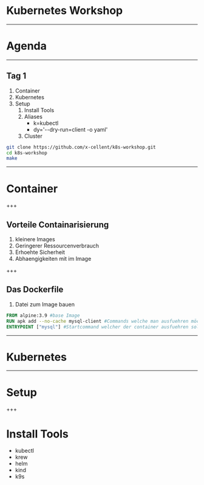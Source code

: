 # Kubernetes Workshop

---

# Agenda

---

<!-- .slide: style="text-align: left;"> -->
## Tag 1
1. Container
1. Kubernetes
1. Setup
    1. Install Tools
    1. Aliases
        - k=kubectl
        - dy='--dry-run=client -o yaml'
    1. Cluster
```sh
git clone https://github.com/x-cellent/k8s-workshop.git
cd k8s-workshop
make
```

---

# Container

+++

## Vorteile Containarisierung
1. kleinere Images
1. Geringerer Ressourcenverbrauch
1. Erhoehte Sicherheit
1. Abhaengigkeiten mit im Image

+++

## Das Dockerfile
1. Datei zum Image bauen

```Dockerfile
FROM alpine:3.9 #base Image
RUN apk add --no-cache mysql-client #Commands welche man ausfuehren möchte, in diesem fall mysql-client installieren
ENTRYPOINT ["mysql"] #Startcommand welcher der container ausfuehren soll
```

---

# Kubernetes

---

# Setup

+++

# Install Tools

- kubectl <!-- .element: class="fragment" data-fragment-index="1" -->
- krew <!-- .element: class="fragment" data-fragment-index="2" -->
- helm <!-- .element: class="fragment" data-fragment-index="3" -->
- kind <!-- .element: class="fragment" data-fragment-index="4" -->
- k9s <!-- .element: class="fragment" data-fragment-index="5" -->
